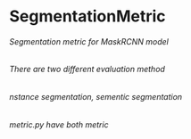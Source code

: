 # SegmentationMetric

###### Segmentation metric for MaskRCNN model 
###### There are two different evaluation method
###### nstance segmentation, sementic segmentation

###### metric.py have both metric
